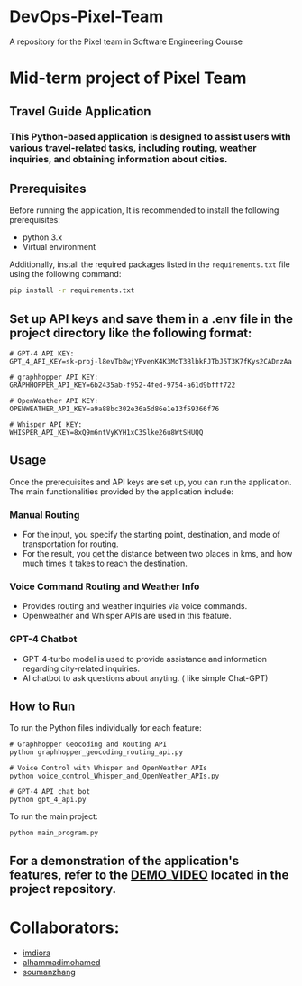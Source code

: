 # DevOps-Pixel-Team
A repository for the Pixel team in Software Engineering Course

# Mid-term project of Pixel Team

</hr>

## Travel Guide Application

### This Python-based application is designed to assist users with various travel-related tasks, including routing, weather inquiries, and obtaining information about cities. 

## Prerequisites
Before running the application, It is recommended to install the following prerequisites:

- python 3.x
- Virtual environment

Additionally, install the required packages listed in the `requirements.txt` file using the following command:
```bash
pip install -r requirements.txt
```

## Set up API keys and save them in a .env file in the project directory like the following format:

```
# GPT-4 API KEY:
GPT_4_API_KEY=sk-proj-l8evTb8wjYPvenK4K3MoT3BlbkFJTbJ5T3K7fKys2CADnzAa

# graphhopper API KEY:
GRAPHHOPPER_API_KEY=6b2435ab-f952-4fed-9754-a61d9bfff722

# OpenWeather API KEY:
OPENWEATHER_API_KEY=a9a88bc302e36a5d86e1e13f59366f76

# Whisper API KEY:
WHISPER_API_KEY=8xQ9m6ntVyKYH1xC3Slke26u8WtSHUQQ

```

## Usage

Once the prerequisites and API keys are set up, you can run the application. The main functionalities provided by the application include:

### Manual Routing
- For the input, you specify the starting point, destination, and mode of transportation for routing.
- For the result, you get the distance between two places in kms, and how much times it takes to reach the destination.

### Voice Command Routing and Weather Info
- Provides routing and weather inquiries via voice commands.
- Openweather and Whisper APIs are used in this feature.

### GPT-4 Chatbot
- GPT-4-turbo model is used to provide assistance and information regarding city-related inquiries.
- AI chatbot to ask questions about anyting. ( like simple Chat-GPT)

## How to Run

To run the Python files individually for each feature:

```
# Graphhopper Geocoding and Routing API
python graphhopper_geocoding_routing_api.py
```


```
# Voice Control with Whisper and OpenWeather APIs
python voice_control_Whisper_and_OpenWeather_APIs.py
```

```
# GPT-4 API chat bot
python gpt_4_api.py
```

To run the main project:

```
python main_program.py
```

## For a demonstration of the application's features, refer to the [DEMO_VIDEO](https://github.com/Jamshid-Ganiev/DevOps-Pixel-Team/blob/main/mid_term_project/presentation_folder/DEMO_VIDEO.mp4) located in the project repository.

</hr>

# Collaborators:

- [imdiora](https://github.com/imdiora)
- [alhammadimohamed](https://github.com/alhammadimohamed)
- [soumanzhang](https://github.com/soumanzhang)
